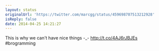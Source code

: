 ```yaml
---
layout: status
originalUrl: 'https://twitter.com/marcgg/status/459698707513212928'
isReply: false
date: 2014-04-25 14:21:27
---
```


This is why we can't have nice things -_-  http://t.co/4AJ6rJBJEs #brogramming
